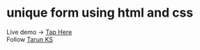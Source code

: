 # unique form using html and css
Live demo -> <a href="https://guitaruser.github.io/simple-form/">Tap Here</a><br>
Follow <a href="https://www.instagram.com/tarun_code.py/"> Tarun KS</a>
